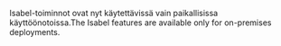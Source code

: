 <span data-ttu-id="5c7a2-101">Isabel-toiminnot ovat nyt käytettävissä vain paikallisissa käyttöönotoissa.</span><span class="sxs-lookup"><span data-stu-id="5c7a2-101">The Isabel features are available only for on-premises deployments.</span></span>